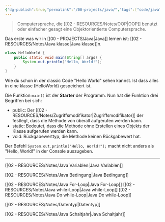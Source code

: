 ```yaml
---
{"dg-publish":true,"permalink":"/00-projects/java/","tags":["code/java","inProgress"]}
---
```


> Computersprache, die [[02 - RESOURCES/Notes/OOP\|OOP]] benutzt oder einfacher gesagt eine Objektorientierte Computersprache.

Das erste was wir in [[00 - PROJECTS/Java\|Java]] lernen ist: [[02 - RESOURCES/Notes/Java klasse\|Java klasse]]n.
```java
class HelloWorld {
    public static void main(String[] args) {
        System.out.println("Hello, World!"); 
    }
}
```

Wie du schon in der classic Code "Hello World" sehen kannst. 
Ist dass alles in eine klasse (HelloWorld) gespeichert ist.

Die Funktion `main()` ist der **Starter** der Programm.
Nun hat die Funktion drei Begriffen bei sich:
- public: Der [[02 - RESOURCES/Notes/Zugriffsmodifikator\|Zugriffsmodifikator]] der festlegt, dass die Methode von überall aufgerufen werden kann.
- static: Bedeutet, dass die Methode ohne Erstellen eines Objekts der Klasse aufgerufen werden kann.
- void: Rückgabewerttyp, die Methode keinen Rückgabewert hat.

Der Befehl `System.out.println("Hello, World!");` macht nicht anders als "Hello, World!" in der Console auszugeben.

___

[[02 - RESOURCES/Notes/Java Variablen\|Java Variablen]]

[[02 - RESOURCES/Notes/Java Bedingung\|Java Bedingung]]

[[02 - RESOURCES/Notes/Java For-Loop\|Java For-Loop]]
[[02 - RESOURCES/Notes/Java while-Loop\|Java while-Loop]]
[[02 - RESOURCES/Notes/Java Do while-Loop\|Java Do while-Loop]]

[[02 - RESOURCES/Notes/Datentyp\|Datentyp]]


[[02 - RESOURCES/Notes/Java Schaltjahr\|Java Schaltjahr]]
